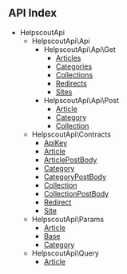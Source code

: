 API Index
---------

* HelpscoutApi
    * HelpscoutApi\Api
        * HelpscoutApi\Api\Get
            * [Articles](HelpscoutApi-Api-Get-Articles.md)
            * [Categories](HelpscoutApi-Api-Get-Categories.md)
            * [Collections](HelpscoutApi-Api-Get-Collections.md)
            * [Redirects](HelpscoutApi-Api-Get-Redirects.md)
            * [Sites](HelpscoutApi-Api-Get-Sites.md)
        * HelpscoutApi\Api\Post
            * [Article](HelpscoutApi-Api-Post-Article.md)
            * [Category](HelpscoutApi-Api-Post-Category.md)
            * [Collection](HelpscoutApi-Api-Post-Collection.md)
    * HelpscoutApi\Contracts
        * [ApiKey](HelpscoutApi-Contracts-ApiKey.md)
        * [Article](HelpscoutApi-Contracts-Article.md)
        * [ArticlePostBody](HelpscoutApi-Contracts-ArticlePostBody.md)
        * [Category](HelpscoutApi-Contracts-Category.md)
        * [CategoryPostBody](HelpscoutApi-Contracts-CategoryPostBody.md)
        * [Collection](HelpscoutApi-Contracts-Collection.md)
        * [CollectionPostBody](HelpscoutApi-Contracts-CollectionPostBody.md)
        * [Redirect](HelpscoutApi-Contracts-Redirect.md)
        * [Site](HelpscoutApi-Contracts-Site.md)
    * HelpscoutApi\Params
        * [Article](HelpscoutApi-Params-Article.md)
        * [Base](HelpscoutApi-Params-Base.md)
        * [Category](HelpscoutApi-Params-Category.md)
    * HelpscoutApi\Query
        * [Article](HelpscoutApi-Query-Article.md)

